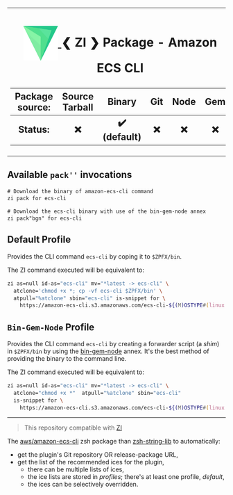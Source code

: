 <div align="center"><table align="center">
  <tr><td align="center">
    <h1 align="center">
      <a href="https://github.com/z-shell/zi">
        <img align="center" src="https://github.com/z-shell/zi/raw/main/docs/images/logo.svg" alt="Logo" width="80" height="80" />
      </a>
      ❮ ZI ❯ Package - Amazon ECS CLI
    </h1><h2>

| **Package source:** | Source Tarball |            Binary            | Git | Node | Gem |
| :-----------------: | :------------: | :--------------------------: | :-: | :--: | :-: |
|     **Status:**     |      :x:       | :heavy_check_mark: (default) | :x: | :x:  | :x: |

</h2>
<!--  <p><img align="center" src="https://user-images.githubusercontent.com/59910950/172339363-8a890ff1-5db7-4aa7-a674-77b72663cbcd.png" alt="zi apr package" width="100%" height="auto" /></p> -->
    </td></tr></table></div>

## Available `pack''` invocations

```shell
# Download the binary of amazon-ecs-cli command
zi pack for ecs-cli
```

```shell
# Download the ecs-cli binary with use of the bin-gem-node annex
zi pack"bgn" for ecs-cli
```

## Default Profile

Provides the CLI command `ecs-cli` by coping it to `$ZPFX/bin`.

The ZI command executed will be equivalent to:

```zsh
zi as=null id-as="ecs-cli" mv="*latest -> ecs-cli" \
  atclone='chmod +x *; cp -vf ecs-cli $ZPFX/bin' \
  atpull="%atclone" sbin="ecs-cli" is-snippet for \
    https://amazon-ecs-cli.s3.amazonaws.com/ecs-cli-${(M)OSTYPE#(linux|darwin)}-amd64-latest
```

## `Bin-Gem-Node` Profile

Provides the CLI command `ecs-cli` by creating a forwarder script (a _shim_) in `$ZPFX/bin` by using the [bin-gem-node](https://github.com/z-shell/z-a-bin-gem-node) annex. It's the best method of providing the binary to the command line.

The ZI command executed will be equivalent to:

```zsh
zi as=null id-as="ecs-cli" mv="*latest -> ecs-cli" \
  atclone="chmod +x *"  atpull="%atclone" sbin="ecs-cli"
  is-snippet for \
    https://amazon-ecs-cli.s3.amazonaws.com/ecs-cli-${(M)OSTYPE#(linux|darwin)}-amd64-latest
```

---

> This repository compatible with [ZI](https://github.com/z-shell/zi)

The [aws/amazon-ecs-cli](https://github.com/aws/amazon-ecs-cli) zsh package than [zsh-string-lib](https://github.com/z-shell/zsh-string-lib) to automatically:

- get the plugin's Git repository OR release-package URL,
- get the list of the recommended ices for the plugin,
  - there can be multiple lists of ices,
  - the ice lists are stored in _profiles_; there's at least one profile, _default_,
  - the ices can be selectively overridden.
